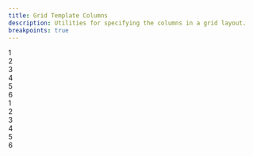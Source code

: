 ```yaml
---
title: Grid Template Columns
description: Utilities for specifying the columns in a grid layout.
breakpoints: true
---
```

<div>
    <table-utility prefix="grid-cols" property="grid-template-columns" class="mb-lg"></table-utility>
    <card-example>
		<div class="container h-full rounded-md bg-surface-1 p-24">
			<div class="grid grid-cols-3 gap-10 border-b border-alpha-1 mb-24 pb-24">
				<div class="rounded-md p-10 bg-info text-center"><span class="text-xs text-white font-semibold">1</span></div>
				<div class="rounded-md p-10 bg-info text-center"><span class="text-xs text-white font-semibold">2</span></div>
				<div class="rounded-md p-10 bg-info text-center"><span class="text-xs text-white font-semibold">3</span></div>
				<div class="rounded-md p-10 bg-info text-center"><span class="text-xs text-white font-semibold">4</span></div>
				<div class="rounded-md p-10 bg-info text-center"><span class="text-xs text-white font-semibold">5</span></div>
				<div class="rounded-md p-10 bg-info text-center"><span class="text-xs text-white font-semibold">6</span></div>
			</div>
			<div class="relative grid grid-cols-6 gap-md">
				<div class="rounded-md p-10 bg-info text-center"><span class="text-xs text-white font-semibold">1</span></div>
				<div class="rounded-md p-10 bg-info text-center"><span class="text-xs text-white font-semibold">2</span></div>
				<div class="rounded-md p-10 bg-info text-center"><span class="text-xs text-white font-semibold">3</span></div>
				<div class="rounded-md p-10 bg-info text-center"><span class="text-xs text-white font-semibold">4</span></div>
				<div class="rounded-md p-10 bg-info text-center"><span class="text-xs text-white font-semibold">5</span></div>
				<div class="rounded-md p-10 bg-info text-center"><span class="text-xs text-white font-semibold">6</span></div>
			</div>
		</div>
    </card-example>
</div>